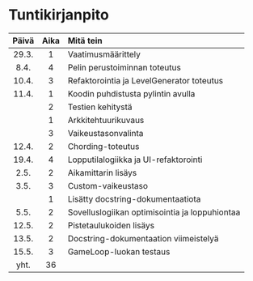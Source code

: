# Tuntikirjanpito
| Päivä | Aika | Mitä tein  |
| :-: | :-: | :- |
| 29.3. | 1 | Vaatimusmäärittely |
|  8.4. | 4 | Pelin perustoiminnan toteutus |
| 10.4. | 3 | Refaktorointia ja LevelGenerator toteutus |
| 11.4. | 1 | Koodin puhdistusta pylintin avulla |
|       | 2 | Testien kehitystä |
|       | 1 | Arkkitehtuurikuvaus |
|       | 3 | Vaikeustasonvalinta |
| 12.4. | 2 | Chording-toteutus |
| 19.4. | 4 | Lopputilalogiikka ja UI-refaktorointi |
|  2.5. | 2 | Aikamittarin lisäys |
|  3.5. | 3 | Custom-vaikeustaso |
|       | 1 | Lisätty docstring-dokumentaatiota |
|  5.5. | 2 | Sovelluslogiikan optimisointia ja loppuhiontaa |
| 12.5. | 2 | Pistetaulukoiden lisäys |
| 13.5. | 2 | Docstring-dokumentaation viimeistelyä |
| 15.5. | 3 | GameLoop-luokan testaus
|  yht. | 36 | |
